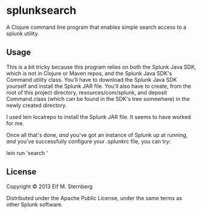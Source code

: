 # splunksearch

A Clojure command line program that enables simple search access to a
splunk utility.

## Usage

This is a bit tricky because this program relies on both the Splunk
Java SDK, which is not in Clojure or Maven repos, and the Splunk Java
SDK's Command utility class.  You'll have to download the Splunk Java
SDK yourself and install the Splunk JAR file.  You'll also have to
create, from the root of this project directory, resources/com/splunk,
and deposit Command.class (which can be found in the SDK's tree
somewhere) in the newly created directory.

I used lein localrepo to install the Splunk JAR file.  It seems to
have worked for me.

Once all that's done, *and* you've got an instance of Splunk up at
running, *and* you've successfully configure your .splunkrc file, you
can try:

lein run 'search <your search here>'

## License

Copyright © 2013 Elf M. Sternberg

Distributed under the Apache Public License, under the same terms as
other Splunk software.
